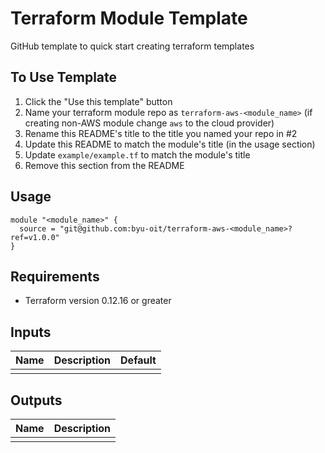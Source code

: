 # Terraform Module Template
GitHub template to quick start creating terraform templates

## To Use Template
1. Click the "Use this template" button 
2. Name your terraform module repo as `terraform-aws-<module_name>` (if creating non-AWS module change `aws` to the cloud provider)
3. Rename this README's title to the title you named your repo in #2 
4. Update this README to match the module's title (in the usage section)
5. Update `example/example.tf` to match the module's title
6. Remove this section from the README

 
## Usage
```hcl
module "<module_name>" {
  source = "git@github.com:byu-oit/terraform-aws-<module_name>?ref=v1.0.0"
}
```

## Requirements
* Terraform version 0.12.16 or greater

## Inputs
| Name | Description | Default |
| --- | --- | --- |
| | | |

## Outputs
| Name | Description |
| --- | --- |
| | |
